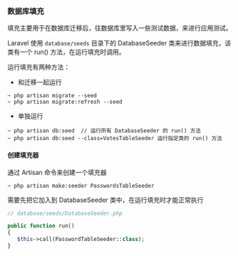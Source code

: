 ### 数据库填充

填充主要用于在数据库迁移后，往数据库里写入一些测试数据，来进行应用测试。

Laravel 使用 `database/seeds` 目录下的 DatabaseSeeder 类来进行数据填充，该类有一个 run() 方法，在运行填充时调用。

运行填充有两种方法：

- 和迁移一起运行 

````
~ php artisan migrate --seed
~ php artisan migrate:refresh --seed
````

- 单独运行

````
~ php artisan db:seed  // 运行所有 DatabaseSeeder 的 run() 方法
~ php artisan db:seed --class=VotesTableSeeder 运行指定类的 run() 方法
````

#### 创建填充器

通过 Artisan 命令来创建一个填充器

````
~ php artisan make:seeder PasswordsTableSeeder
````

需要先把它加入到 DatabaseSeeder 类中，在运行填充时才能正常执行
 ````php
 // database/seeds/DatabaseSeeder.php
 
 public function run()
 {
    $this->call(PasswordTableSeeder::class);
 }
 ````